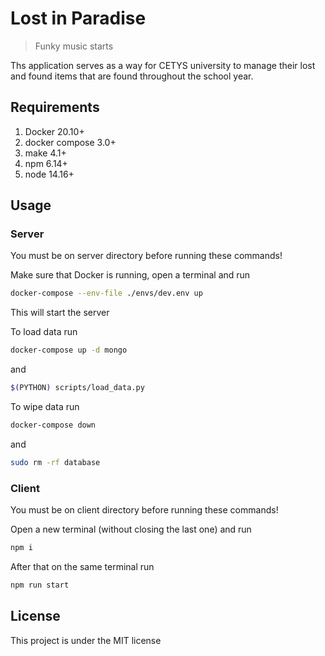 # Lost in Paradise

> Funky music starts

Ths application serves as a way for CETYS university to manage their lost and found items that are found throughout the school year.

## Requirements
1. Docker 20.10+
2. docker compose 3.0+
3. make 4.1+
4. npm 6.14+
5. node 14.16+

## Usage

### Server
You must be on server directory before running these commands!

Make sure that Docker is running, open a terminal and run
```bash
docker-compose --env-file ./envs/dev.env up
```
This will start the server

To load data run
```bash
docker-compose up -d mongo 
```
and
```bash
$(PYTHON) scripts/load_data.py
```

To wipe data run
```bash
docker-compose down
```
and
```bash
sudo rm -rf database
```
### Client
You must be on client directory before running these commands!

Open a new terminal (without closing the last one) and run
```bash
npm i
```
After that on the same terminal run
```bash
npm run start
```

## License
This project is under the MIT license
